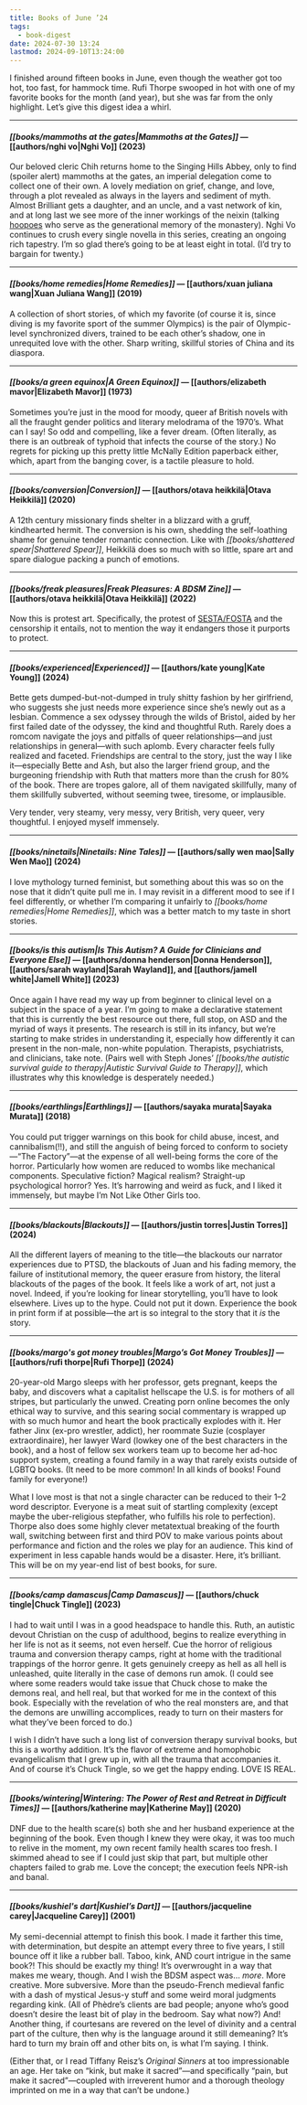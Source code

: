 ```yaml
---
title: Books of June ’24
tags:
  - book-digest
date: 2024-07-30 13:24
lastmod: 2024-09-10T13:24:00
---
```

I finished around fifteen books in June, even though the weather got too hot, too fast, for hammock time. Rufi Thorpe swooped in hot with one of my favorite books for the month (and year), but she was far from the only highlight. Let’s give this digest idea a whirl.

---
#### *[[books/mammoths at the gates|Mammoths at the Gates]]* — [[authors/nghi vo|Nghi Vo]] (2023)
Our beloved cleric Chih returns home to the Singing Hills Abbey, only to find (spoiler alert) mammoths at the gates, an imperial delegation come to collect one of their own. A lovely mediation on grief, change, and love, through a plot revealed as always in the layers and sediment of myth. Almost Brilliant gets a daughter, and an uncle, and a vast network of kin, and at long last we see more of the inner workings of the neixin (talking [hoopoes](https://en.wikipedia.org/wiki/Eurasian_hoopoe) who serve as the generational memory of the monastery). Nghi Vo continues to crush every single novella in this series, creating an ongoing rich tapestry. I’m so glad there’s going to be at least eight in total. (I’d try to bargain for twenty.)

---
#### *[[books/home remedies|Home Remedies]]* — [[authors/xuan juliana wang|Xuan Juliana Wang]] (2019)
A collection of short stories, of which my favorite (of course it is, since diving is my favorite sport of the summer Olympics) is the pair of Olympic-level synchronized divers, trained to be each other’s shadow, one in unrequited love with the other. Sharp writing, skillful stories of China and its diaspora. 

---
#### *[[books/a green equinox|A Green Equinox]]* — [[authors/elizabeth mavor|Elizabeth Mavor]] (1973)
Sometimes you’re just in the mood for moody, queer af British novels with all the fraught gender politics and literary melodrama of the 1970’s. What can I say! So odd and compelling, like a fever dream. (Often literally, as there is an outbreak of typhoid that infects the course of the story.) No regrets for picking up this pretty little McNally Edition paperback either, which, apart from the banging cover, is a tactile pleasure to hold.

---
#### *[[books/conversion|Conversion]]* — [[authors/otava heikkilä|Otava Heikkilä]] (2020)
A 12th century missionary finds shelter in a blizzard with a gruff, kindhearted hermit. The conversion is his own, shedding the self-loathing shame for genuine tender romantic connection. Like with *[[books/shattered spear|Shattered Spear]]*, Heikkilä does so much with so little, spare art and spare dialogue packing a punch of emotions. 

---
#### *[[books/freak pleasures|Freak Pleasures: A BDSM Zine]]* — [[authors/otava heikkilä|Otava Heikkilä]] (2022)
Now this is protest art. Specifically, the protest of [SESTA/FOSTA](https://decriminalizesex.work/advocacy/sesta-fosta/what-is-sesta-fosta/) and the censorship it entails, not to mention the way it endangers those it purports to protect. 

---
#### *[[books/experienced|Experienced]]* — [[authors/kate young|Kate Young]] (2024)
Bette gets dumped-but-not-dumped in truly shitty fashion by her girlfriend, who suggests she just needs more experience since she’s newly out as a lesbian. Commence a sex odyssey through the wilds of Bristol, aided by her first failed date of the odyssey, the kind and thoughtful Ruth. Rarely does a romcom navigate the joys and pitfalls of queer relationships—and just relationships in general—with such aplomb. Every character feels fully realized and faceted. Friendships are central to the story, just the way I like it—especially Bette and Ash, but also the larger friend group, and the burgeoning friendship with Ruth that matters more than the crush for 80% of the book. There are tropes galore, all of them navigated skillfully, many of them skillfully subverted, without seeming twee, tiresome, or implausible.

Very tender, very steamy, very messy, very British, very queer, very thoughtful. I enjoyed myself immensely.

---
#### *[[books/ninetails|Ninetails: Nine Tales]]* — [[authors/sally wen mao|Sally Wen Mao]] (2024)
I love mythology turned feminist, but something about this was so on the nose that it didn’t quite pull me in. I may revisit in a different mood to see if I feel differently, or whether I’m comparing it unfairly to *[[books/home remedies|Home Remedies]]*, which was a better match to my taste in short stories.

---
#### *[[books/is this autism|Is This Autism? A Guide for Clinicians and Everyone Else]]* — [[authors/donna henderson|Donna Henderson]], [[authors/sarah wayland|Sarah Wayland]], and [[authors/jamell white|Jamell White]] (2023)
Once again I have read my way up from beginner to clinical level on a subject in the space of a year. I’m going to make a declarative statement that this is currently the best resource out there, full stop, on ASD and the myriad of ways it presents. The research is still in its infancy, but we’re starting to make strides in understanding it, especially how differently it can present in the non-male, non-white population. Therapists, psychiatrists, and clinicians, take note. (Pairs well with Steph Jones’ *[[books/the autistic survival guide to therapy|Autistic Survival Guide to Therapy]]*, which illustrates why this knowledge is desperately needed.)

---
#### *[[books/earthlings|Earthlings]]* — [[authors/sayaka murata|Sayaka Murata]] (2018)
You could put trigger warnings on this book for child abuse, incest, and cannibalism(!!), and still the anguish of being forced to conform to society—“The Factory”—at the expense of all well-being forms the core of the horror. Particularly how women are reduced to wombs like mechanical components. Speculative fiction? Magical realism? Straight-up psychological horror? Yes. It’s harrowing and weird as fuck, and I liked it immensely, but maybe I’m Not Like Other Girls too.

---
#### *[[books/blackouts|Blackouts]]* — [[authors/justin torres|Justin Torres]] (2024)
All the different layers of meaning to the title—the blackouts our narrator experiences due to PTSD, the blackouts of Juan and his fading memory, the failure of institutional memory, the queer erasure from history, the literal blackouts of the pages of the book. It feels like a work of art, not just a novel. Indeed, if you’re looking for linear storytelling, you’ll have to look elsewhere. Lives up to the hype. Could not put it down. Experience the book in print form if at possible—the art is so integral to the story that it *is* the story. 

---
#### *[[books/margo's got money troubles|Margo’s Got Money Troubles]]* — [[authors/rufi thorpe|Rufi Thorpe]] (2024)
20-year-old Margo sleeps with her professor, gets pregnant, keeps the baby, and discovers what a capitalist hellscape the U.S. is for mothers of all stripes, but particularly the unwed. Creating porn online becomes the only ethical way to survive, and this searing social commentary is wrapped up with so much humor and heart the book practically explodes with it. Her father Jinx (ex-pro wrestler, addict), her roommate Suzie (cosplayer extraordinaire), her lawyer Ward (lowkey one of the best characters in the book), and a host of fellow sex workers team up to become her ad-hoc support system, creating a found family in a way that rarely exists outside of LGBTQ books. (It need to be more common! In all kinds of books! Found family for everyone!)

What I love most is that not a single character can be reduced to their 1–2 word descriptor. Everyone is a meat suit of startling complexity (except maybe the uber-religious stepfather, who fulfills his role to perfection). Thorpe also does some highly clever metatextual breaking of the fourth wall, switching between first and third POV to make various points about performance and fiction and the roles we play for an audience. This kind of experiment in less capable hands would be a disaster. Here, it’s brilliant. This will be on my year-end list of best books, for sure. 

---
#### *[[books/camp damascus|Camp Damascus]]* — [[authors/chuck tingle|Chuck Tingle]] (2023)
I had to wait until I was in a good headspace to handle this. Ruth, an autistic devout Christian on the cusp of adulthood, begins to realize everything in her life is not as it seems, not even herself. Cue the horror of religious trauma and conversion therapy camps, right at home with the traditional trappings of the horror genre. It gets genuinely creepy as hell as all hell is unleashed, quite literally in the case of demons run amok. (I could see where some readers would take issue that Chuck chose to make the demons real, and hell real, but that worked for me in the context of this book. Especially with the revelation of who the real monsters are, and that the demons are unwilling accomplices, ready to turn on their masters for what they’ve been forced to do.)

I wish I didn’t have such a long list of conversion therapy survival books, but this is a worthy addition. It’s the flavor of extreme and homophobic evangelicalism that I grew up in, with all the trauma that accompanies it. And of course it’s Chuck Tingle, so we get the happy ending. LOVE IS REAL. 

---
#### *[[books/wintering|Wintering: The Power of Rest and Retreat in Difficult Times]]* — [[authors/katherine may|Katherine May]] (2020)
DNF due to the health scare(s) both she and her husband experience at the beginning of the book. Even though I knew they were okay, it was too much to relive in the moment, my own recent family health scares too fresh. I skimmed ahead to see if I could just skip that part, but multiple other chapters failed to grab me. Love the concept; the execution feels NPR-ish and banal.

---
#### *[[books/kushiel's dart|Kushiel’s Dart]]* — [[authors/jacqueline carey|Jacqueline Carey]] (2001)
My semi-decennial attempt to finish this book. I made it farther this time, with determination, but despite an attempt every three to five years, I still bounce off it like a rubber ball. Taboo, kink, AND court intrigue in the same book?! This should be exactly my thing! It’s overwrought in a way that makes me weary, though. And I wish the BDSM aspect was… *more*. More creative. More subversive. More than the pseudo-French medieval fanfic with a dash of mystical Jesus-y stuff and some weird moral judgments regarding kink. (All of Phèdre’s clients are bad people; anyone who’s good doesn’t desire the least bit of play in the bedroom. Say what now?) And! Another thing, if courtesans are revered on the level of divinity and a central part of the culture, then why is the language around it still demeaning? It’s hard to turn my brain off and other bits on, is what I’m saying. I think. 

(Either that, or I read Tiffany Reisz’s *Original Sinners* at too impressionable an age. Her take on “kink, but make it sacred”—and specifically “pain, but make it sacred”—coupled with irreverent humor and a thorough theology imprinted on me in a way that can’t be undone.)